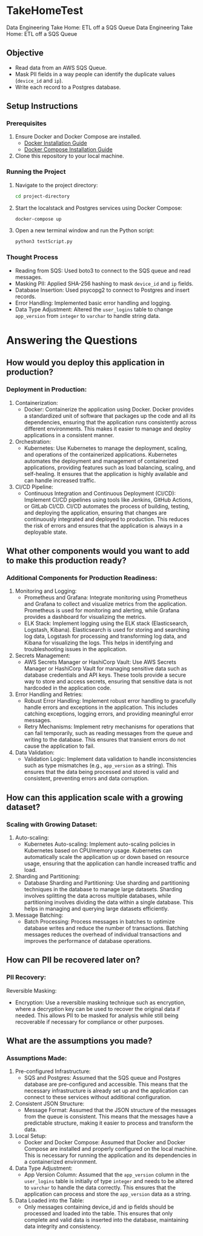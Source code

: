 # TakeHomeTest
Data Engineering Take Home: ETL off a SQS Queue
 Data Engineering Take Home: ETL off a SQS Queue

 ## Objective
- Read data from an AWS SQS Queue.
- Mask PII fields in a way people can identify the duplicate values (`device_id` and `ip`).
- Write each record to a Postgres database.

## Setup Instructions

### Prerequisites
1. Ensure Docker and Docker Compose are installed.
    - [Docker Installation Guide](https://docs.docker.com/get-docker/)
    - [Docker Compose Installation Guide](https://docs.docker.com/compose/install/)
2. Clone this repository to your local machine.

### Running the Project
1. Navigate to the project directory:
    ```sh
    cd project-directory
    ```
2. Start the localstack and Postgres services using Docker Compose:
    ```sh
    docker-compose up
    ```
3. Open a new terminal window and run the Python script:
    ```sh
    python3 testScript.py
    ```

### Thought Process
- Reading from SQS: Used boto3 to connect to the SQS queue and read messages.
- Masking PII: Applied SHA-256 hashing to mask `device_id` and `ip` fields.
- Database Insertion: Used psycopg2 to connect to Postgres and insert records.
- Error Handling: Implemented basic error handling and logging.
- Data Type Adjustment: Altered the `user_logins` table to change `app_version` from `integer` to `varchar` to handle string data.

# Answering the Questions 

## How would you deploy this application in production?
### Deployment in Production:
1. Containerization:
   - Docker: Containerize the application using Docker. Docker provides a standardized unit of software that packages up the code and all its dependencies, ensuring that the application runs consistently across different environments. This makes it easier to manage and deploy applications in a consistent manner.
2. Orchestration:
   - Kubernetes: Use Kubernetes to manage the deployment, scaling, and operations of the containerized applications. Kubernetes automates the deployment and management of containerized applications, providing features such as load balancing, scaling, and self-healing. It ensures that the application is highly available and can handle increased traffic.
3. CI/CD Pipeline:
   - Continuous Integration and Continuous Deployment (CI/CD): Implement CI/CD pipelines using tools like Jenkins, GitHub Actions, or GitLab CI/CD. CI/CD automates the process of building, testing, and deploying the application, ensuring that changes are continuously integrated and deployed to production. This reduces the risk of errors and ensures that the application is always in a deployable state.

## What other components would you want to add to make this production ready?
### Additional Components for Production Readiness:
1. Monitoring and Logging:
   - Prometheus and Grafana: Integrate monitoring using Prometheus and Grafana to collect and visualize metrics from the application. Prometheus is used for monitoring and alerting, while Grafana provides a dashboard for visualizing the metrics.
   - ELK Stack: Implement logging using the ELK stack (Elasticsearch, Logstash, Kibana). Elasticsearch is used for storing and searching log data, Logstash for processing and transforming log data, and Kibana for visualizing the logs. This helps in identifying and troubleshooting issues in the application.
2. Secrets Management:
   - AWS Secrets Manager or HashiCorp Vault: Use AWS Secrets Manager or HashiCorp Vault for managing sensitive data such as database credentials and API keys. These tools provide a secure way to store and access secrets, ensuring that sensitive data is not hardcoded in the application code.
3. Error Handling and Retries:
   - Robust Error Handling: Implement robust error handling to gracefully handle errors and exceptions in the application. This includes catching exceptions, logging errors, and providing meaningful error messages.
   - Retry Mechanisms: Implement retry mechanisms for operations that can fail temporarily, such as reading messages from the queue and writing to the database. This ensures that transient errors do not cause the application to fail.
4. Data Validation:
   - Validation Logic: Implement data validation to handle inconsistencies such as type mismatches (e.g., `app_version` as a string). This ensures that the data being processed and stored is valid and consistent, preventing errors and data corruption.

## How can this application scale with a growing dataset?
 ### Scaling with Growing Dataset:
1. Auto-scaling:
   - Kubernetes Auto-scaling: Implement auto-scaling policies in Kubernetes based on CPU/memory usage. Kubernetes can automatically scale the application up or down based on resource usage, ensuring that the application can handle increased traffic and load.
2. Sharding and Partitioning:
   - Database Sharding and Partitioning: Use sharding and partitioning techniques in the database to manage large datasets. Sharding involves splitting the data across multiple databases, while partitioning involves dividing the data within a single database. This helps in managing and querying large datasets efficiently.
3. Message Batching:
   - Batch Processing: Process messages in batches to optimize database writes and reduce the number of transactions. Batching messages reduces the overhead of individual transactions and improves the performance of database operations.

## How can PII be recovered later on?
### PII Recovery:
Reversible Masking:
   - Encryption: Use a reversible masking technique such as encryption, where a decryption key can be used to recover the original data if needed. This allows PII to be masked for analysis while still being recoverable if necessary for compliance or other purposes.

## What are the assumptions you made?
### Assumptions Made:
1. Pre-configured Infrastructure:
   - SQS and Postgres: Assumed that the SQS queue and Postgres database are pre-configured and accessible. This means that the necessary infrastructure is already set up and the application can connect to these services without additional configuration.
2. Consistent JSON Structure:
   - Message Format: Assumed that the JSON structure of the messages from the queue is consistent. This means that the messages have a predictable structure, making it easier to process and transform the data.
3. Local Setup:
   - Docker and Docker Compose: Assumed that Docker and Docker Compose are installed and properly configured on the local machine. This is necessary for running the application and its dependencies in a containerized environment.
4. Data Type Adjustment:
   - App Version Column: Assumed that the `app_version` column in the `user_logins` table is initially of type `integer` and needs to be altered to `varchar` to handle the data correctly. This ensures that the application can process and store the `app_version` data as a string.
5. Data Loaded into the Table:
   - Only messages containing device_id and ip fields should be processed and loaded into the table. This ensures that only complete and valid data is inserted into the database, maintaining data integrity and consistency.
    



